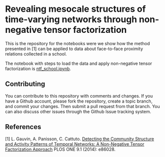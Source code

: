 # Revealing mesocale structures of time-varying networks through non-negative tensor factorization

This is the repository for the notebooks were we show how the method presented in [1] can be applied to data about face-to-face proximity relations collected in a school.

The notebook with steps to load the data and apply non-negative tensor factorization is [ntf_school.ipynb](ntf_school.ipynb).

Contributing
------------
You can contribute to this repository with comments and changes.
If you have a Github account, please fork the repository,
create a topic branch, and commit your changes.
Then submit a pull request from that branch.
You can also discuss other issues through the Github Issue tracking system.

References
----------

[1] L. Gauvin, A. Panisson, C. Cattuto. [Detecting the Community Structure and Activity Patterns of Temporal Networks: A Non-Negative Tensor Factorization Approach](http://journals.plos.org/plosone/article?id=10.1371/journal.pone.0086028#pone-0086028-g001) PLOS ONE 9.1 (2014): e86028.
